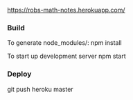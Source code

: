 https://robs-math-notes.herokuapp.com/

### Build

To generate node_modules/:
npm install

To start up development server
npm start

### Deploy

git push heroku master
